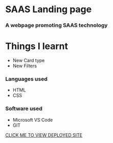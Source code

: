 # SAAS Landing page

### A webpage promoting SAAS technology

# Things I learnt

* New Card type
* New Filters

### Languages used

* HTML
* CSS

### Software used

* Microsoft VS Code
* GIT





[CLICK ME TO VIEW DEPLOYED SITE](https://shimmering-speculoos-8360ae.netlify.app/)
